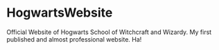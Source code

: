 # HogwartsWebsite
Official Website of Hogwarts School of Witchcraft and Wizardy. 
My first published and almost professional website. 
Ha!
